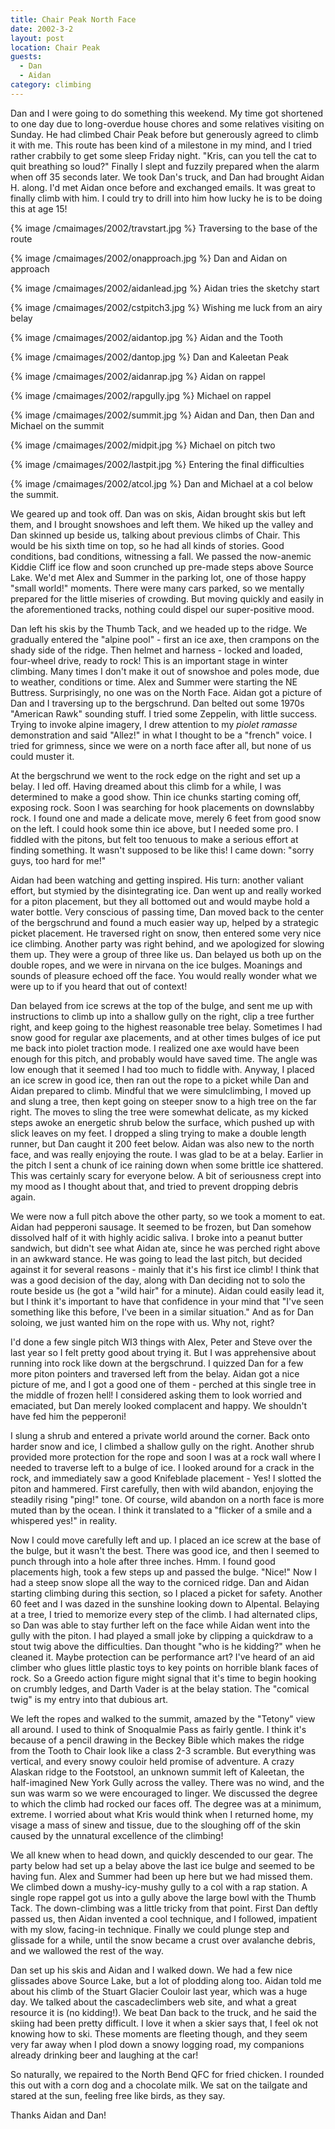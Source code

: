 ```yaml
---
title: Chair Peak North Face
date: 2002-3-2
layout: post
location: Chair Peak
guests:
  - Dan
  - Aidan
category: climbing
---
```


Dan and I were going to do something this weekend. My time got
shortened to one day due to long-overdue house chores and some
relatives visiting on Sunday. He had climbed Chair Peak before but
generously agreed to climb it with me. This route has been kind of a
milestone in my mind, and I tried rather crabbily to get some sleep
Friday night. "Kris, can you tell the cat to quit breathing so loud?"
Finally I slept and fuzzily prepared when the alarm when off 35
seconds later.  We took Dan's truck, and Dan had brought Aidan
H. along. I'd met Aidan once before and exchanged emails. It was great
to finally climb with him. I could try to drill into him how lucky he
is to be doing this at age 15!


{% image /cmaimages/2002/travstart.jpg %}
Traversing to the base of the route

{% image /cmaimages/2002/onapproach.jpg %}
Dan and Aidan on approach


{% image /cmaimages/2002/aidanlead.jpg %}
Aidan tries the sketchy start

{% image /cmaimages/2002/cstpitch3.jpg %}
Wishing me luck from an airy belay


{% image /cmaimages/2002/aidantop.jpg %}
Aidan and the Tooth


{% image /cmaimages/2002/dantop.jpg %}
Dan and Kaleetan Peak

{% image /cmaimages/2002/aidanrap.jpg %}
Aidan on rappel

{% image /cmaimages/2002/rapgully.jpg %}
Michael on rappel


{% image /cmaimages/2002/summit.jpg %}
Aidan and Dan, then Dan and Michael on the summit


{% image /cmaimages/2002/midpit.jpg %}
Michael on pitch two


{% image /cmaimages/2002/lastpit.jpg %}
Entering the final difficulties


{% image /cmaimages/2002/atcol.jpg %}
Dan and Michael at a col below the summit.


We geared up and took off. Dan was on skis, Aidan brought skis but
left them, and I brought snowshoes and left them. We hiked up the
valley and Dan skinned up beside us, talking about previous climbs of
Chair. This would be his sixth time on top, so he had all kinds of
stories. Good conditions, bad conditions, witnessing a fall. We passed
the now-anemic Kiddie Cliff ice flow and soon crunched up pre-made
steps above Source Lake. We'd met Alex and Summer in the parking lot,
one of those happy "small world!" moments. There were many cars
parked, so we mentally prepared for the little miseries of
crowding. But moving quickly and easily in the aforementioned tracks,
nothing could dispel our super-positive mood.


Dan left his skis by the Thumb Tack, and we headed up to the ridge. We
gradually entered the "alpine pool" - first an ice axe, then crampons
on the shady side of the ridge. Then helmet and harness - locked and
loaded, four-wheel drive, ready to rock! This is an important stage in
winter climbing. Many times I don't make it out of snowshoe and poles
mode, due to weather, conditions or time. Alex and Summer were
starting the NE Buttress. Surprisingly, no one was on the North Face.
Aidan got a picture of Dan and I traversing up to the bergschrund. Dan
belted out some 1970s "American Rawk" sounding stuff. I tried some
Zeppelin, with little success.  Trying to invoke alpine imagery, I
drew attention to my *piolet ramasse* demonstration and said "Allez!" in
what I thought to be a "french" voice. I tried for grimness, since we
were on a north face after all, but none of us could muster it.


At the bergschrund we went to the rock edge on the right and set up a
belay. I led off. Having dreamed about this climb for a while, I was
determined to make a good show.  Thin ice chunks starting coming off,
exposing rock. Soon I was searching for hook placements on downslabby
rock. I found one and made a delicate move, merely 6 feet from good
snow on the left. I could hook some thin ice above, but I needed some
pro. I fiddled with the pitons, but felt too tenuous to make a serious
effort at finding something. It wasn't supposed to be like this! I
came down: "sorry guys, too hard for me!"


Aidan had been watching and getting inspired. His turn: another
valiant effort, but stymied by the disintegrating ice. Dan went up and
really worked for a piton placement, but they all bottomed out and
would maybe hold a water bottle. Very conscious of passing time, Dan
moved back to the center of the bergschrund and found a much easier
way up, helped by a strategic picket placement. He traversed right on
snow, then entered some very nice ice climbing.  Another party was
right behind, and we apologized for slowing them up. They were a group
of three like us. Dan belayed us both up on the double ropes, and we
were in nirvana on the ice bulges. Moanings and sounds of pleasure
echoed off the face. You would really wonder what we were up to if you
heard that out of context!



Dan belayed from ice screws at the top of the bulge, and sent me up
with instructions to climb up into a shallow gully on the right, clip
a tree further right, and keep going to the highest reasonable tree
belay. Sometimes I had snow good for regular axe placements, and at
other times bulges of ice put me back into piolet traction mode. I
realized one axe would have been enough for this pitch, and probably
would have saved time. The angle was low enough that it seemed I had
too much to fiddle with. Anyway, I placed an ice screw in good ice,
then ran out the rope to a picket while Dan and Aidan prepared to
climb.  Mindful that we were simulclimbing, I moved up and slung a
tree, then kept going on steeper snow to a high tree on the far
right. The moves to sling the tree were somewhat delicate, as my
kicked steps awoke an energetic shrub below the surface, which pushed
up with slick leaves on my feet. I dropped a sling trying to make a
double length runner, but Dan caught it 200 feet below. Aidan was also
new to the north face, and was really enjoying the route.  I was glad
to be at a belay. Earlier in the pitch I sent a chunk of ice raining
down when some brittle ice shattered. This was certainly scary for
everyone below. A bit of seriousness crept into my mood as I thought
about that, and tried to prevent dropping debris again.


We were now a full pitch above the other party, so we took a moment to
eat. Aidan had pepperoni sausage. It seemed to be frozen, but Dan
somehow dissolved half of it with highly acidic saliva. I broke into a
peanut butter sandwich, but didn't see what Aidan ate, since he was
perched right above in an awkward stance. He was going to lead the
last pitch, but decided against it for several reasons - mainly that
it's his first ice climb! I think that was a good decision of the day,
along with Dan deciding not to solo the route beside us (he got a
"wild hair" for a minute). Aidan could easily lead it, but I think
it's important to have that confidence in your mind that "I've seen
something like this before, I've been in a similar situation." And as
for Dan soloing, we just wanted him on the rope with us. Why not,
right?


I'd done a few single pitch WI3 things with Alex, Peter and Steve over
the last year so I felt pretty good about trying it. But I was
apprehensive about running into rock like down at the bergschrund. I
quizzed Dan for a few more piton pointers and traversed left from the
belay. Aidan got a nice picture of me, and I got a good one of them -
perched at this single tree in the middle of frozen hell! I considered
asking them to look worried and emaciated, but Dan merely looked
complacent and happy. We shouldn't have fed him the pepperoni!


I slung a shrub and entered a private world around the corner. Back
onto harder snow and ice, I climbed a shallow gully on the
right. Another shrub provided more protection for the rope and soon I
was at a rock wall where I needed to traverse left to a bulge of
ice. I looked around for a crack in the rock, and immediately saw a
good Knifeblade placement - Yes! I slotted the piton and
hammered. First carefully, then with wild abandon, enjoying the
steadily rising "ping!" tone. Of course, wild abandon on a north face
is more muted than by the ocean. I think it translated to a "flicker
of a smile and a whispered yes!" in reality.


Now I could move carefully left and up. I placed an ice screw at the
base of the bulge, but it wasn't the best. There was good ice, and
then I seemed to punch through into a hole after three inches. Hmm. I
found good placements high, took a few steps up and passed the
bulge. "Nice!" Now I had a steep snow slope all the way to the
corniced ridge. Dan and Aidan starting climbing during this section,
so I placed a picket for safety. Another 60 feet and I was dazed in
the sunshine looking down to Alpental.  Belaying at a tree, I tried to
memorize every step of the climb. I had alternated clips, so Dan was
able to stay further left on the face while Aidan went into the gully
with the piton. I had played a small joke by clipping a quickdraw to a
stout twig above the difficulties. Dan thought "who is he kidding?"
when he cleaned it. Maybe protection can be performance art? I've
heard of an aid climber who glues little plastic toys to key points on
horrible blank faces of rock. So a Greedo action figure might signal
that it's time to begin hooking on crumbly ledges, and Darth Vader is
at the belay station. The "comical twig" is my entry into that dubious
art.


We left the ropes and walked to the summit, amazed by the "Tetony"
view all around. I used to think of Snoqualmie Pass as fairly
gentle. I think it's because of a pencil drawing in the Beckey Bible
which makes the ridge from the Tooth to Chair look like a class 2-3
scramble. But everything was vertical, and every snowy couloir held
promise of adventure. A crazy Alaskan ridge to the Footstool, an
unknown summit left of Kaleetan, the half-imagined New York Gully
across the valley. There was no wind, and the sun was warm so we were
encouraged to linger. We discussed the degree to which the climb had
rocked our faces off. The degree was at a minimum, extreme. I worried
about what Kris would think when I returned home, my visage a mass of
sinew and tissue, due to the sloughing off of the skin caused by the
unnatural excellence of the climbing!


We all knew when to head down, and quickly descended to our gear. The
party below had set up a belay above the last ice bulge and seemed to
be having fun. Alex and Summer had been up here but we had missed
them. We climbed down a mushy-icy-mushy gully to a col with a rap
station. A single rope rappel got us into a gully above the large bowl
with the Thumb Tack. The down-climbing was a little tricky from that
point. First Dan deftly passed us, then Aidan invented a cool
technique, and I followed, impatient with my slow, facing-in
technique. Finally we could plunge step and glissade for a while,
until the snow became a crust over avalanche debris, and we wallowed
the rest of the way.


Dan set up his skis and Aidan and I walked down. We had a few nice
glissades above Source Lake, but a lot of plodding along too. Aidan
told me about his climb of the Stuart Glacier Couloir last year, which
was a huge day. We talked about the cascadeclimbers web site, and what
a great resource it is (no kidding!). We beat Dan back to the truck,
and he said the skiing had been pretty difficult. I love it when a
skier says that, I feel ok not knowing how to ski. These moments are
fleeting though, and they seem very far away when I plod down a snowy
logging road, my companions already drinking beer and laughing at the
car!


So naturally, we repaired to the North Bend QFC for fried chicken. I
rounded this out with a corn dog and a chocolate milk. We sat on the
tailgate and stared at the sun, feeling free like birds, as they say.


Thanks Aidan and Dan!


